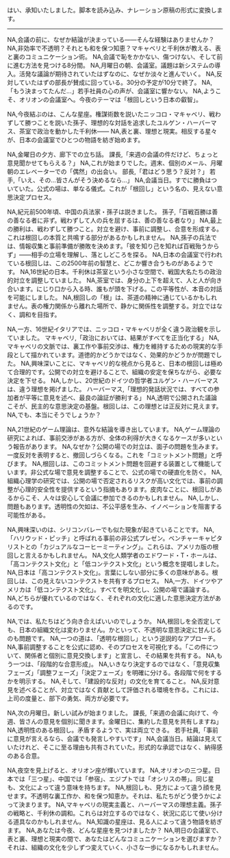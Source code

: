 はい、承知いたしました。脚本を読み込み、ナレーション原稿の形式に変換します。

***

NA,会議の前に、なぜか結論が決まっている——そんな経験はありませんか？
NA,非効率で不透明？それとも和を保つ知恵？マキャベリと千利休が教える、表と裏のコミュニケーション術。
NA,会議で恥をかかない、傷つけない、そして前に進む方法を見つける8分間。
NA,月曜日の朝、会議室。議題は新システムの導入。活発な議論が期待されていたはずなのに、なぜか淡々と進んでいく。
NA,反対していたはずの部長が賛成に回っている。30分の予定が10分で終了。
NA,「もう決まってたんだ...」若手社員の心の声が、会議室に響かない。
NA,ようこそ、オリオンの会議室へ。今夜のテーマは「根回しという日本の叡智」。

NA,今夜結ぶのは、こんな星座。権謀術数を説いたニッコロ・マキャベリ、戦わずして勝つことを説いた孫子、理想的な対話を追求したユルゲン・ハーバーマス、茶室で政治を動かした千利休——
NA,表と裏、理想と現実。相反する星々が、日本の会議室でひとつの物語を紡ぎ始めます。

NA,金曜日の夕方、廊下での立ち話。
課長,「来週の会議の件だけど、ちょっと意見聞かせてもらえる？」
NA,これが始まりでした。週末、個別のメール、月曜朝のエレベーターでの「偶然」の出会い。
部長,「君はどう思う？反対？」
若手,「いえ、その...皆さんがそう決めるなら...」
NA,会議当日。すでに勝負はついていた。公式の場は、単なる儀式。これが「根回し」という名の、見えない意思決定プロセス。

NA,紀元前500年頃、中国の兵法家・孫子は説きました。
孫子,「百戦百勝は善の善なる者に非ず。戦わずして人の兵を屈するは、善の善なる者なり」
NA,最上の勝利は、戦わずして勝つこと。対立を避け、事前に調整し、合意を形成する。これは根回しの本質と共鳴する部分があるかもしれません。
NA,孫子の兵法では、情報収集と事前準備が勝敗を決めます。「彼を知り己を知れば百戦殆うからず」——相手の立場を理解し、落としどころを探る。
NA,日本の会議室で行われている根回しは、この2500年前の智慧と、どこか響き合うものがあるようです。
NA,16世紀の日本。千利休は茶室という小さな空間で、戦国大名たちの政治的対立を調整していました。
NA,茶室では、身分の上下を超えて、人と人が向き合います。にじり口から入る時、誰もが頭を下げる。この平等性が、本音の対話を可能にしました。
NA,根回しの「根」は、茶道の精神に通じているかもしれません。表の権力関係から離れた場所で、静かに関係性を調整する。対立ではなく、調和を目指す。

NA,一方、16世紀イタリアでは、ニッコロ・マキャベリが全く違う政治観を示していました。
マキャベリ,「政治においては、結果がすべてを正当化する」
NA,マキャベリの文脈では、裏工作や事前交渉は、権力を維持するための現実的な手段として描かれています。道徳的かどうかではなく、効果的かどうかが問題でした。
NA,興味深いことに、マキャベリ的な視点から見ると、日本の根回しは極めて合理的です。公開での対立を避けることで、組織の安定を保ちながら、必要な決定を下せる。
NA,しかし、20世紀のドイツの哲学者ユルゲン・ハーバーマスは、違う理想を掲げました。
ハーバーマス,「理想的発話状況では、すべての参加者が平等に意見を述べ、最良の論証が勝利する」
NA,透明で公開された議論こそが、民主的な意思決定の基盤。根回しは、この理想とは正反対に見えます。
NA,でも、本当にそうでしょうか？

NA,21世紀のゲーム理論は、意外な結論を導き出しています。
NA,ゲーム理論の研究によれば、事前交渉がある方が、全体の利得が大きくなるケースが多いという報告があります。
NA,なぜか？公開の場での対立は、面子の問題を生みます。一度反対を表明すると、撤回しづらくなる。これを「コミットメント問題」と呼びます。
NA,根回しは、このコミットメント問題を回避する装置として機能しています。非公式な場で意見を調整することで、公式の場での硬直化を防ぐ。
NA,組織心理学の研究では、公開の場で否定されるリスクが高い文化では、事前の調整が心理的安全性を提供するという指摘もあります。皮肉なことに、根回しがあるからこそ、人々は安心して会議に参加できるのかもしれません。
NA,しかし、問題もあります。透明性の欠如は、不公平感を生み、イノベーションを阻害する可能性がある。

NA,興味深いのは、シリコンバレーでも似た現象が起きていることです。
NA,「ハリウッド・ピッチ」と呼ばれる事前の非公式プレゼン。ベンチャーキャピタリストとの「カジュアルなコーヒーミーティング」。これらは、アメリカ版の根回しと言えるかもしれません。
NA,文化人類学者のエドワード・T・ホールは、「高コンテクスト文化」と「低コンテクスト文化」という概念を提唱しました。
NA,日本は「高コンテクスト文化」。言葉にしない部分に多くの意味がある。根回しは、この見えないコンテクストを共有するプロセス。
NA,一方、ドイツやアメリカは「低コンテクスト文化」。すべてを明文化し、公開の場で議論する。
NA,どちらが優れているのではなく、それぞれの文化に適した意思決定方法があるのです。

NA,では、私たちはどう向き合えばいいのでしょうか。
NA,根回しを全否定しても、日本の組織文化は変わりません。かといって、不透明な意思決定に甘んじるのも問題です。
NA,一つの道は、「透明な根回し」という逆説的なアプローチ。
NA,事前調整することを公式に認め、そのプロセスを可視化する。「この件について、関係者と個別に意見交換します」と宣言し、その結果を共有する。
NA,もう一つは、「段階的な合意形成」。
NA,いきなり決定するのではなく、「意見収集フェーズ」「調整フェーズ」「決定フェーズ」を明確に分ける。各段階で何をするかを明示する。
NA,そして、「建設的な反対」の文化を育てること。
NA,反対意見を述べることが、対立ではなく貢献として評価される環境を作る。これには、上司の度量と、部下の勇気、両方が必要です。

NA,次の月曜日。新しい試みが始まりました。
課長,「来週の会議に向けて、今週、皆さんの意見を個別に聞きます。金曜日に、集約した意見を共有しますね」
NA,透明性のある根回し。矛盾するようで、実は両立できる。
若手社員,「事前に意見が言えるなら、会議でも発言しやすいです」
NA,会議当日。結論は見えていたけれど、そこに至る理由も共有されていた。形式的な承認ではなく、納得感のある合意。

NA,夜空を見上げると、オリオン座が輝いています。
NA,オリオンの三つ星。日本では「三つ星」、中国では「参宿」、エジプトでは「オシリスの帯」。同じ星も、文化によって違う意味を持ちます。
NA,根回しも、見方によって違う顔を見せます。不透明な裏工作か、和を保つ知恵か。それは、私たちがどう使うかによって決まります。
NA,マキャベリの現実主義と、ハーバーマスの理想主義。孫子の戦略と、千利休の調和。これらは対立するのではなく、状況に応じて使い分ける道具なのかもしれません。
NA,知識の星座は、見る人によって違う物語を紡ぎます。
NA,あなたは今夜、どんな星座を見つけましたか？
NA,明日の会議室で、表と裏、理想と現実の間で、あなたはどんなコミュニケーションを選びますか？それは、組織の文化を少しずつ変えていく、小さな一歩になるかもしれません。